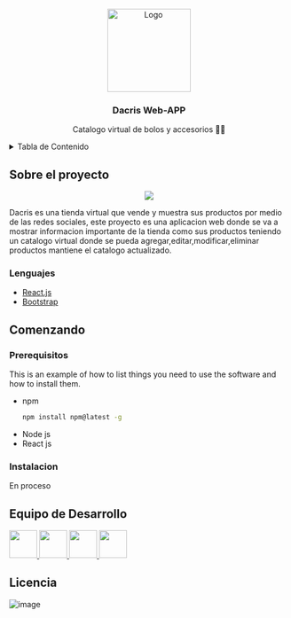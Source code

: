 <!-- PROJECT LOGO -->
<br />
<div align="center">
  <a href="#">
    <img src="https://user-images.githubusercontent.com/62229851/172069560-aca4aa84-cd3c-4590-a151-e4263390fb7c.jpeg" alt="Logo" width="150">
  </a>

  <h3 align="center">Dacris Web-APP</h3>

  <p align="center">
    Catalogo virtual de bolos y accesorios 👜✨
  </p>
</div>



<!-- TABLE OF CONTENTS -->
<details>
  <summary>Tabla de Contenido</summary>
  <ol>
    <li>
      <a href="#sobre-el-proyecto">Sobre el Proyecto</a>
      <ul>
        <li><a href="#lenguajes">Lenguajes</a></li>
      </ul>
    </li>
    <li>
      <a href="#comenzando">Comenzando</a>
      <ul>
        <li><a href="#prerequisitos">Prerequisitos</a></li>
        <li><a href="#instalacion">Instalacion</a></li>
      </ul>
    </li>
    <li><a href="#equipo-de-desarrollo">Equipo de Desarrollo</a></li>
    <li><a href="#licencia">Licensia</a></li>
  </ol>
</details>



<!-- ABOUT THE PROJECT -->
## Sobre el proyecto
<p align="center">
<img src="https://user-images.githubusercontent.com/62229851/172070247-606aedd8-9861-4207-b42a-7744d379acb2.png">
</p>
 
Dacris es una tienda virtual que vende y muestra sus productos por medio de las redes sociales, este proyecto es una aplicacion web donde se va a mostrar informacion importante de la tienda como sus productos teniendo un catalogo virtual donde se pueda agregar,editar,modificar,eliminar productos mantiene el catalogo actualizado.

### Lenguajes

* [React.js](https://reactjs.org/)
* [Bootstrap](https://getbootstrap.com)

## Comenzando

### Prerequisitos
This is an example of how to list things you need to use the software and how to install them.
* npm
  ```sh
  npm install npm@latest -g
  ```
 * Node js
 * React js

### Instalacion

En proceso

## Equipo de Desarrollo

<a href="https://github.com/camipony">
  <img src="https://avatars.githubusercontent.com/u/66857434?v=4" width="50">
</a>

<a href="https://github.com/Jhan-ai-s13">
  <img src="https://avatars.githubusercontent.com/u/62583427?v=4" width="50">
</a>


<a href="https://github.com/Ingrid-E">
  <img src="https://avatars.githubusercontent.com/u/62229851?v=4" width="50">
</a>

<a href="https://github.com/JeanPierreCarPe">
  <img src="https://avatars.githubusercontent.com/u/80010120?v=4" width="50">
</a>





## Licencia
![image](https://user-images.githubusercontent.com/62229851/172071274-79d1b08d-1ee1-4c38-8751-9bafe262308a.png)
